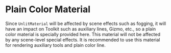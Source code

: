 # Plain Color Material

Since `UnlitMaterial` will be affected by scene effects such as fogging, it will have an impact on Toolkit such as
auxiliary lines, Gizmo, etc., so a plain color material is specially provided here. This material will not be affected
by any scene-level special effects. It is recommended to use this material for rendering auxiliary tools and plain color
line.
